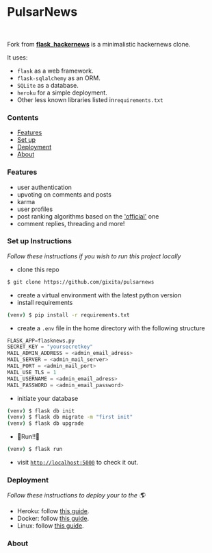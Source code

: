 <div align="left">
<h1>PulsarNews</h1>
</div>
<br>

Fork from [**flask_hackernews**](https://hackernews.duarteocarmo.com/) is a minimalistic hackernews clone. 

It uses: 

- `flask` as a web framework.
- `flask-sqlalchemy` as an ORM.
- `SQLite` as a database.
- `heroku` for a simple deployment.
- Other less known libraries listed in`requirements.txt`


### Contents

- [Features](#Features)
- [Set up](#set-up-instructions)
- [Deployment](#Deployment)
- [About](#About)


### Features
- user authentication
- upvoting on comments and posts
- karma
- user profiles
- post ranking algorithms based on the ['official'](https://news.ycombinator.com/item?id=1781417) one
- comment replies, threading and more!

### Set up Instructions

*Follow these instructions if you wish to run this project locally*

- clone this repo

```bash
$ git clone https://github.com/gixita/pulsarnews
```

- create a virtual environment with the latest python version
- install requirements

```bash
(venv) $ pip install -r requirements.txt
```

- create a `.env` file in the home directory with the following structure

```python
FLASK_APP=flasknews.py
SECRET_KEY = "yoursecretkey"
MAIL_ADMIN_ADDRESS = <admin_email_adress>
MAIL_SERVER = <admin_mail_server>
MAIL_PORT = <admin_mail_port>
MAIL_USE_TLS = 1
MAIL_USERNAME = <admin_email_adress>
MAIL_PASSWORD = <admin_email_password>
```



- initiate your database

```bash
(venv) $ flask db init
(venv) $ flask db migrate -m "first init"
(venv) $ flask db upgrade
```

- 🎉Run!!🎉

```bash
(venv) $ flask run
```

- visit [`http://localhost:5000`](http://localhost:5000) to check it out.

### Deployment

*Follow these instructions to deploy your to the 🌎*

- Heroku: follow [this guide](https://blog.miguelgrinberg.com/post/the-flask-mega-tutorial-part-xviii-deployment-on-heroku).
- Docker: follow [this guide](https://blog.miguelgrinberg.com/post/the-flask-mega-tutorial-part-xix-deployment-on-docker-containers).
- Linux: follow [this guide](https://blog.miguelgrinberg.com/post/the-flask-mega-tutorial-part-xvii-deployment-on-linux).


### About

